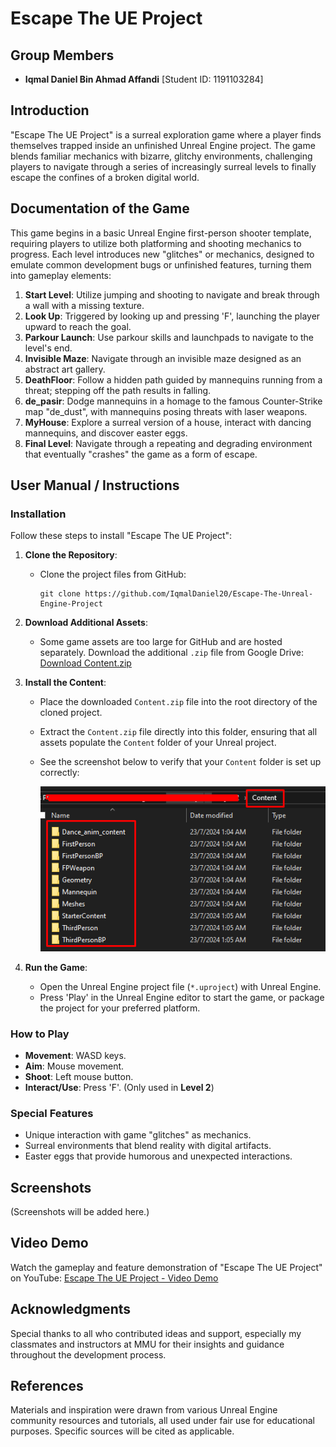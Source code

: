 # Escape The UE Project

## Group Members
- **Iqmal Daniel Bin Ahmad Affandi** [Student ID: 1191103284]

## Introduction
"Escape The UE Project" is a surreal exploration game where a player finds themselves trapped inside an unfinished Unreal Engine project. The game blends familiar mechanics with bizarre, glitchy environments, challenging players to navigate through a series of increasingly surreal levels to finally escape the confines of a broken digital world.

## Documentation of the Game
This game begins in a basic Unreal Engine first-person shooter template, requiring players to utilize both platforming and shooting mechanics to progress. Each level introduces new "glitches" or mechanics, designed to emulate common development bugs or unfinished features, turning them into gameplay elements:
1. **Start Level**: Utilize jumping and shooting to navigate and break through a wall with a missing texture.
2. **Look Up**: Triggered by looking up and pressing 'F', launching the player upward to reach the goal.
3. **Parkour Launch**: Use parkour skills and launchpads to navigate to the level's end.
4. **Invisible Maze**: Navigate through an invisible maze designed as an abstract art gallery.
5. **DeathFloor**: Follow a hidden path guided by mannequins running from a threat; stepping off the path results in falling.
6. **de_pasir**: Dodge mannequins in a homage to the famous Counter-Strike map "de_dust", with mannequins posing threats with laser weapons.
7. **MyHouse**: Explore a surreal version of a house, interact with dancing mannequins, and discover easter eggs.
8. **Final Level**: Navigate through a repeating and degrading environment that eventually "crashes" the game as a form of escape.

## User Manual / Instructions
### Installation
Follow these steps to install "Escape The UE Project":

1. **Clone the Repository**:
   - Clone the project files from GitHub:
     ```
     git clone https://github.com/IqmalDaniel20/Escape-The-Unreal-Engine-Project
     ```

2. **Download Additional Assets**:
   - Some game assets are too large for GitHub and are hosted separately. Download the additional `.zip` file from Google Drive:
     [Download Content.zip](https://drive.google.com/drive/folders/11Vlu9LjrDDNrUfhpxuG7v0zr9tv0xKkk?usp=sharing)

3. **Install the Content**:
   - Place the downloaded `Content.zip` file into the root directory of the cloned project.
   - Extract the `Content.zip` file directly into this folder, ensuring that all assets populate the `Content` folder of your Unreal project.
   - See the screenshot below to verify that your `Content` folder is set up correctly:

     ![Content Folder Setup](Screenshots/content_folder.png)

4. **Run the Game**:
   - Open the Unreal Engine project file (`*.uproject`) with Unreal Engine.
   - Press 'Play' in the Unreal Engine editor to start the game, or package the project for your preferred platform.

### How to Play
- **Movement**: WASD keys.
- **Aim**: Mouse movement.
- **Shoot**: Left mouse button.
- **Interact/Use**: Press 'F'. (Only used in **Level 2**)

### Special Features
- Unique interaction with game "glitches" as mechanics.
- Surreal environments that blend reality with digital artifacts.
- Easter eggs that provide humorous and unexpected interactions.

## Screenshots
(Screenshots will be added here.)

## Video Demo
Watch the gameplay and feature demonstration of "Escape The UE Project" on YouTube:
[Escape The UE Project - Video Demo](https://youtu.be/yZ2yO2pC1nE)

## Acknowledgments
Special thanks to all who contributed ideas and support, especially my classmates and instructors at MMU for their insights and guidance throughout the development process.

## References
Materials and inspiration were drawn from various Unreal Engine community resources and tutorials, all used under fair use for educational purposes. Specific sources will be cited as applicable.
